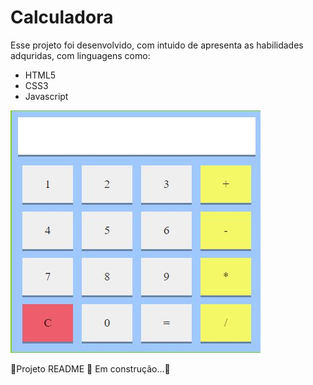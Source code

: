 <h1>Calculadora</h1>

Esse projeto foi desenvolvido, com intuido de apresenta as habilidades adquridas, com  linguagens como:
<ul>
<li>HTML5</li>
<li>CSS3</li>
<li>Javascript</li>
</ul>

<img src="IMG/imgdoProjeto.JPG" alt="Imagem da calculadora">

🚧Projeto README 🚀 Em construção...🚧